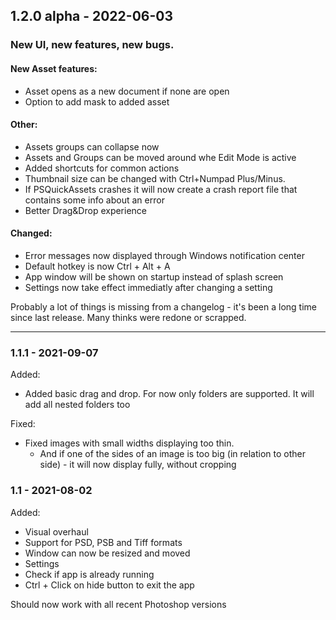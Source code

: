 ## 1.2.0 alpha - 2022-06-03

### New UI, new features, new bugs.

#### New Asset features:
- Asset opens as a new document if none are open
- Option to add mask to added asset

#### Other:
- Assets groups can collapse now
- Assets and Groups can be moved around whe Edit Mode is active
- Added shortcuts for common actions
- Thumbnail size can be changed with Ctrl+Numpad Plus/Minus.
- If PSQuickAssets crashes it will now create a crash report file that contains some info about an error
- Better Drag&Drop experience

#### Changed:
- Error messages now displayed through Windows notification center
- Default hotkey is now Ctrl + Alt + A
- App window will be shown on startup instead of splash screen
- Settings now take effect immediatly after changing a setting

Probably a lot of things is missing from a changelog - it's been a long time since last release. Many thinks were redone or scrapped.

---

### 1.1.1 - 2021-09-07

Added:
- Added basic drag and drop. For now only folders are supported. It will add all nested folders too

Fixed:
- Fixed images with small widths displaying too thin.
	- And if one of the sides of an image is too big (in relation to other side) - it will now display fully, without cropping

### 1.1 - 2021-08-02

Added:
- Visual overhaul
- Support for PSD, PSB and Tiff formats
- Window can now be resized and moved
- Settings
- Check if app is already running
- Ctrl + Click on hide button to exit the app

Should now work with all recent Photoshop versions
